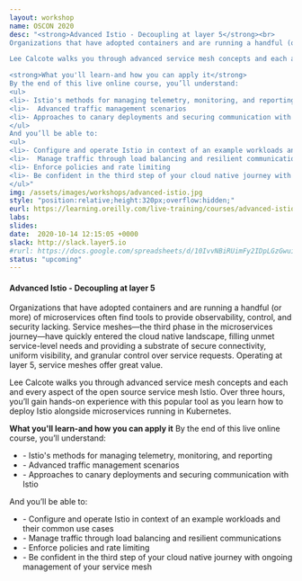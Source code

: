 ```yaml
---
layout: workshop
name: OSCON 2020
desc: "<strong>Advanced Istio - Decoupling at layer 5</strong><br>
Organizations that have adopted containers and are running a handful (or more) of microservices often find tools to provide observability, control, and security lacking. Service meshes—the third phase in the microservices journey—have quickly entered the cloud native landscape, filling unmet service-level needs and providing a substrate of secure connectivity, uniform visibility, and granular control over service requests. Operating at layer 5, service meshes offer great value.

Lee Calcote walks you through advanced service mesh concepts and each and every aspect of the open source service mesh Istio. Over three hours, you’ll gain hands-on experience with this popular tool as you learn how to deploy Istio alongside microservices running in Kubernetes.

<strong>What you'll learn-and how you can apply it</strong>
By the end of this live online course, you’ll understand:
<ul>
<li>- Istio's methods for managing telemetry, monitoring, and reporting
<li>-  Advanced traffic management scenarios
<li>- Approaches to canary deployments and securing communication with Istio
</ul>
And you’ll be able to:
<ul>
<li>- Configure and operate Istio in context of an example workloads and their common use cases
<li>-  Manage traffic through load balancing and resilient communications
<li>- Enforce policies and rate limiting
<li>- Be confident in the third step of your cloud native journey with ongoing management of your service mesh
</ul>"
img: /assets/images/workshops/advanced-istio.jpg
style: "position:relative;height:320px;overflow:hidden;"
eurl: https://learning.oreilly.com/live-training/courses/advanced-istio/0636920418108/
labs: 
slides: 
date:  2020-10-14 12:15:05 +0000
slack: http://slack.layer5.io
#rurl: https://docs.google.com/spreadsheets/d/10IvvNBiRUimFy2IDpLGzGwuiiVl3vFstN7Bx8fJDB0c/edit?usp=sharing
status: "upcoming"
---  
```


<h4>Advanced Istio - Decoupling at layer 5</strong></h4>
Organizations that have adopted containers and are running a handful (or more) of microservices often find tools to provide observability, control, and security lacking. Service meshes—the third phase in the microservices journey—have quickly entered the cloud native landscape, filling unmet service-level needs and providing a substrate of secure connectivity, uniform visibility, and granular control over service requests. Operating at layer 5, service meshes offer great value.

Lee Calcote walks you through advanced service mesh concepts and each and every aspect of the open source service mesh Istio. Over three hours, you’ll gain hands-on experience with this popular tool as you learn how to deploy Istio alongside microservices running in Kubernetes.

<strong>What you'll learn-and how you can apply it</strong>
By the end of this live online course, you’ll understand:
<ul>
<li>- Istio's methods for managing telemetry, monitoring, and reporting
<li>-  Advanced traffic management scenarios
<li>- Approaches to canary deployments and securing communication with Istio
</ul>
And you’ll be able to:
<ul>
<li>- Configure and operate Istio in context of an example workloads and their common use cases
<li>-  Manage traffic through load balancing and resilient communications
<li>- Enforce policies and rate limiting
<li>- Be confident in the third step of your cloud native journey with ongoing management of your service mesh
</ul>
